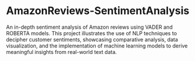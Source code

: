 # AmazonReviews-SentimentAnalysis
An in-depth sentiment analysis of Amazon reviews using VADER and ROBERTA models. This project illustrates the use of NLP techniques to decipher customer sentiments, showcasing comparative analysis, data visualization, and the implementation of machine learning models to derive meaningful insights from real-world text data.
